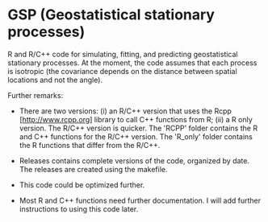 # GSP (Geostatistical stationary processes)

R and R/C++ code for simulating, fitting, and predicting geostatistical
stationary processes.  At the moment, the code assumes that each
process is isotropic (the covariance depends on the distance between
spatial locations and not the angle).


Further remarks:

- There are two versions: (i) an R/C++ version that uses the Rcpp
  [http://www.rcpp.org] library to call C++ functions from R; (ii) a R
  only version.  The R/C++ version is quicker.  The 'RCPP' folder
  contains the R and C++ functions for the R/C++ version.  The
  'R_only' folder contains the R functions that differ from the R/C++.

- Releases contains complete versions of the code, organized by date.
  The releases are created using the makefile.

- This code could be optimized further.

- Most R and C++ functions need further documentation.  I will add
  further instructions to using this code later.


